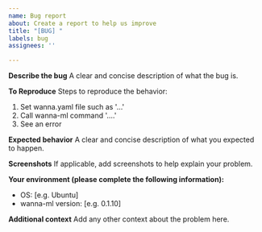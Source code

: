 ```yaml
---
name: Bug report
about: Create a report to help us improve
title: "[BUG] "
labels: bug
assignees: ''

---
```


**Describe the bug**
A clear and concise description of what the bug is.

**To Reproduce**
Steps to reproduce the behavior:
1. Set wanna.yaml file such as '...'
2. Call wanna-ml command '....'
3. See an error

**Expected behavior**
A clear and concise description of what you expected to happen.

**Screenshots**
If applicable, add screenshots to help explain your problem.

**Your environment (please complete the following information):**
 - OS: [e.g. Ubuntu]
 - wanna-ml version: [e.g. 0.1.10]

**Additional context**
Add any other context about the problem here.
